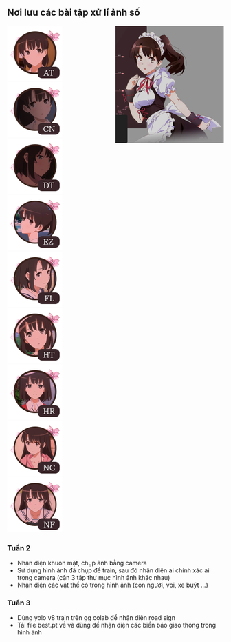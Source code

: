 <h2> Nơi lưu các bài tập xử lí ảnh số </h2>
<div style="display: flex; justify-content: center;">
<div style="flex: 1; text-align: left;">
<img src="./img/selection-mod-autoplay@2x.png" alt="drawing" width = "128"/>
<img src="./img/selection-mod-cinema@2x.png" alt="drawing" width = "128"/>
<img src="./img/selection-mod-doubletime@2x.png" alt="drawing" width = "128"/>
<img src="./img/selection-mod-easy@2x.png" alt="drawing" width = "128"/>
<img src="./img/selection-mod-flashlight@2x.png" alt="drawing" width = "128"/>
<img src="./img/selection-mod-halftime@2x.png" alt="drawing" width = "128"/>
<img src="./img/selection-mod-hardrock@2x.png" alt="drawing" width = "128"/>
<img src="./img/selection-mod-nightcore@2x.png" alt="drawing" width = "128"/>
<img src="./img/selection-mod-nofail@2x.png" alt="drawing" width = "128"/>

</div>
<div style="flex: 1;">
<img src="./img/qw.png" width="" />
</div>
</div>
<h3> Tuần 2 </h3>

- Nhận diện khuôn mặt, chụp ảnh bằng camera
- Sử dụng hình ảnh đã chụp để train, sau đó nhận diện ai chính xác ai trong camera (cần 3 tập thư mục hình ảnh khác nhau)
- Nhận diện các vật thể có trong hình ảnh (con người, voi, xe buýt ...)

<h3> Tuần 3 </h3>

- Dùng yolo v8 train trên gg colab để nhận diện road sign
- Tải file best.pt về và dùng để nhận diện các biển báo giao thông trong hình ảnh